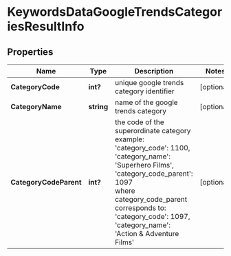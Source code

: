 # KeywordsDataGoogleTrendsCategoriesResultInfo


## Properties

| Name | Type | Description | Notes |
|------------ | ------------- | ------------- | -------------|
**CategoryCode** | **int?** | unique google trends category identifier |[optional]|
**CategoryName** | **string** | name of the google trends category |[optional]|
**CategoryCodeParent** | **int?** | the code of the superordinate category<br>example:<br>'category_code': 1100,<br>'category_name': 'Superhero Films',<br>'category_code_parent': 1097<br>where category_code_parent corresponds to:<br>'category_code': 1097,<br>'category_name': 'Action & Adventure Films' |[optional]|